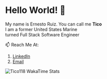 # Hello World! 👋

My name is Ernesto Ruiz. You can call me **Tico** \
I am a former United States Marine \
turned Full Stack Software Engineer


📫 Reach Me At: 
   1. [LinkedIn](https://www.linkedin.com/in/ernesto-javier-ruiz/)
   2. [Email](mailto:ernesto.j.ruiz22@gmail.com)



<img
  src="https://wakatime.com/share/@tico118/688b3cd3-95d7-433a-a45d-b50bb0f6b6fc.svg"
  alt="Tico118 WakaTime Stats"
/>
